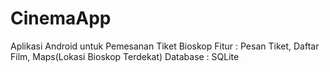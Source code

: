 # CinemaApp



Aplikasi Android untuk Pemesanan Tiket Bioskop
Fitur : Pesan Tiket, Daftar Film, Maps(Lokasi Bioskop Terdekat)
Database : SQLite
